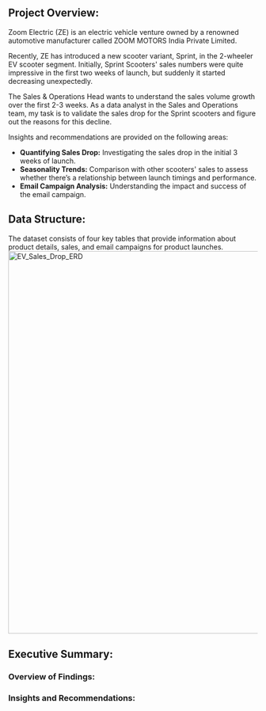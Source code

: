 
## Project Overview:

Zoom Electric (ZE) is an electric vehicle venture owned by a renowned automotive manufacturer called ZOOM MOTORS India Private Limited.

Recently, ZE has introduced a new scooter variant, Sprint, in the 2-wheeler EV scooter segment. Initially, Sprint Scooters' sales numbers were quite impressive in the first two weeks of launch, but suddenly it started decreasing unexpectedly.

The Sales & Operations Head wants to understand the sales volume growth over the first 2-3 weeks. As a data analyst in the Sales and Operations team, my task is to validate the sales drop for the Sprint scooters and figure out the reasons for this decline.

Insights and recommendations are provided on the following areas:


- **Quantifying Sales Drop:** Investigating the sales drop in the initial 3 weeks of launch.
- **Seasonality Trends:** Comparison with other scooters' sales to assess whether there’s a relationship between launch timings and performance.
- **Email Campaign Analysis:**  Understanding the impact and success of the email campaign.



## Data Structure:

The dataset consists of four key tables that provide information about product details, sales, and email campaigns for product launches.
<img width="1920" height="773" alt="EV_Sales_Drop_ERD" src="https://github.com/user-attachments/assets/fe079b92-be1a-4651-9524-8a56841e61a3" />

## Executive Summary:

### Overview of Findings:

### Insights and Recommendations:



